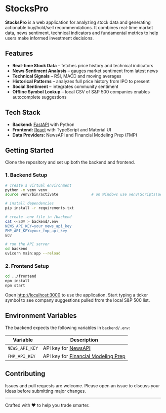 # StocksPro

**StocksPro** is a web application for analyzing stock data and generating actionable buy/hold/sell recommendations. It combines real-time market data, news sentiment, technical indicators and fundamental metrics to help users make informed investment decisions.

## Features

- **Real-time Stock Data** – fetches price history and technical indicators
- **News Sentiment Analysis** – gauges market sentiment from latest news
- **Technical Signals** – RSI, MACD and moving averages
- **Historical Patterns** – analyzes full price history from IPO to present
- **Social Sentiment** – integrates community sentiment
- **Offline Symbol Lookup** – local CSV of S&P 500 companies enables autocomplete suggestions

## Tech Stack

- **Backend:** [FastAPI](https://fastapi.tiangolo.com/) with Python
- **Frontend:** [React](https://reactjs.org/) with TypeScript and Material UI
- **Data Providers:** NewsAPI and Financial Modeling Prep (FMP)

## Getting Started

Clone the repository and set up both the backend and frontend.

### 1. Backend Setup

```bash
# create a virtual environment
python -m venv venv
source venv/bin/activate               # on Windows use venv\Scripts\activate

# install dependencies
pip install -r requirements.txt

# create .env file in /backend
cat <<EOV > backend/.env
NEWS_API_KEY=your_news_api_key
FMP_API_KEY=your_fmp_api_key
EOV

# run the API server
cd backend
uvicorn main:app --reload
```

### 2. Frontend Setup

```bash
cd ../frontend
npm install
npm start
```

Open <http://localhost:3000> to use the application. Start typing a ticker symbol to see company suggestions pulled from the local S&P 500 list.

## Environment Variables

The backend expects the following variables in `backend/.env`:

| Variable       | Description                         |
| -------------- | ----------------------------------- |
| `NEWS_API_KEY` | API key for [NewsAPI](https://newsapi.org/) |
| `FMP_API_KEY`  | API key for [Financial Modeling Prep](https://financialmodelingprep.com/) |

## Contributing

Issues and pull requests are welcome. Please open an issue to discuss your ideas before submitting major changes.

---

Crafted with ❤️ to help you trade smarter.
